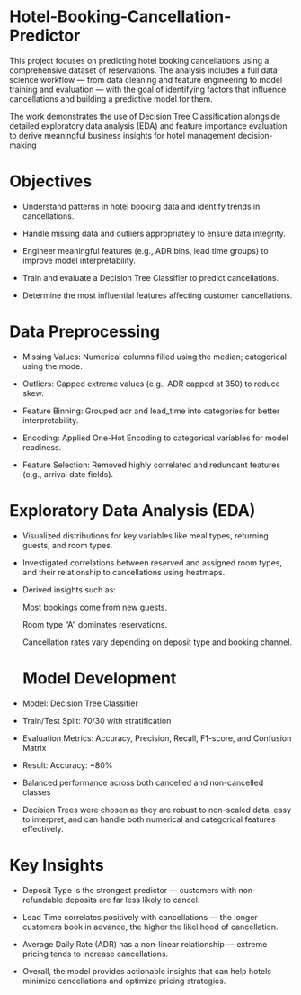# Hotel-Booking-Cancellation-Predictor
This project focuses on predicting hotel booking cancellations using a comprehensive dataset of reservations. The analysis includes a full data science workflow — from data cleaning and feature engineering to model training and evaluation — with the goal of identifying factors that influence cancellations and building a predictive model for them.

The work demonstrates the use of Decision Tree Classification alongside detailed exploratory data analysis (EDA) and feature importance evaluation to derive meaningful business insights for hotel management decision-making

# Objectives

* Understand patterns in hotel booking data and identify trends in cancellations.

* Handle missing data and outliers appropriately to ensure data integrity.

* Engineer meaningful features (e.g., ADR bins, lead time groups) to improve model interpretability.

* Train and evaluate a Decision Tree Classifier to predict cancellations.

* Determine the most influential features affecting customer cancellations.

# Data Preprocessing
* Missing Values: Numerical columns filled using the median; categorical using the mode.

* Outliers: Capped extreme values (e.g., ADR capped at 350) to reduce skew.

* Feature Binning: Grouped adr and lead_time into categories for better interpretability.

* Encoding: Applied One-Hot Encoding to categorical variables for model readiness.

* Feature Selection: Removed highly correlated and redundant features (e.g., arrival date fields).

# Exploratory Data Analysis (EDA)
* Visualized distributions for key variables like meal types, returning guests, and room types.

* Investigated correlations between reserved and assigned room types, and their relationship to cancellations using heatmaps.

* Derived insights such as:

  Most bookings come from new guests.

  Room type “A” dominates reservations.

  Cancellation rates vary depending on deposit type and booking channel.

  # Model Development
* Model: Decision Tree Classifier

* Train/Test Split: 70/30 with stratification

* Evaluation Metrics: Accuracy, Precision, Recall, F1-score, and Confusion Matrix

* Result: Accuracy: ~80%

* Balanced performance across both cancelled and non-cancelled classes

* Decision Trees were chosen as they are robust to non-scaled data, easy to interpret, and can handle both numerical and categorical features effectively.

# Key Insights

* Deposit Type is the strongest predictor — customers with non-refundable deposits are far less likely to cancel.

* Lead Time correlates positively with cancellations — the longer customers book in advance, the higher the likelihood of cancellation.

* Average Daily Rate (ADR) has a non-linear relationship — extreme pricing tends to increase cancellations.

* Overall, the model provides actionable insights that can help hotels minimize cancellations and optimize pricing strategies.
